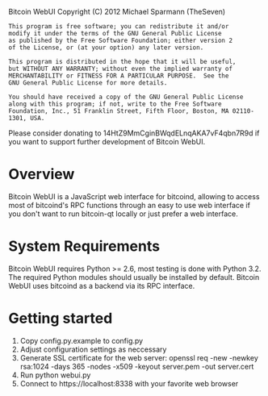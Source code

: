Bitcoin WebUI
Copyright (C) 2012 Michael Sparmann (TheSeven)

    This program is free software; you can redistribute it and/or
    modify it under the terms of the GNU General Public License
    as published by the Free Software Foundation; either version 2
    of the License, or (at your option) any later version.

    This program is distributed in the hope that it will be useful,
    but WITHOUT ANY WARRANTY; without even the implied warranty of
    MERCHANTABILITY or FITNESS FOR A PARTICULAR PURPOSE.  See the
    GNU General Public License for more details.

    You should have received a copy of the GNU General Public License
    along with this program; if not, write to the Free Software
    Foundation, Inc., 51 Franklin Street, Fifth Floor, Boston, MA 02110-1301, USA.

Please consider donating to 14HtZ9MmCginBWqdELnqAKA7vF4qbn7R9d
if you want to support further development of Bitcoin WebUI.


Overview
========

Bitcoin WebUI is a JavaScript web interface for bitcoind, allowing to access
most of bitcoind's RPC functions through an easy to use web interface if you
don't want to run bitcoin-qt locally or just prefer a web interface.


System Requirements
===================

Bitcoin WebUI requires Python >= 2.6, most testing is done with Python 3.2.
The required Python modules should usually be installed by default.
Bitcoin WebUI uses bitcoind as a backend via its RPC interface.


Getting started
===============

1. Copy config.py.example to config.py
2. Adjust configuration settings as neccessary
3. Generate SSL certificate for the web server:
   openssl req -new -newkey rsa:1024 -days 365 -nodes -x509 -keyout server.pem -out server.cert
4. Run python webui.py
5. Connect to https://localhost:8338 with your favorite web browser
